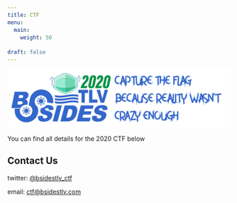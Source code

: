```yaml
---
title: CTF
menu:
  main:
    weight: 50

draft: false
---
```


![banner](2020/banner-1500.png)

You can find all details for the 2020 CTF below

## Contact Us

twitter: [@bsidestlv_ctf](https://twitter.com/BSidesTLV_CTF)

email: [ctf@bsidestlv.com](mailto:ctf@bsidestlv.com)

